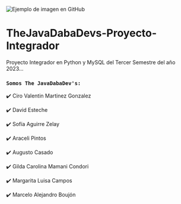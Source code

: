 ![Ejemplo de imagen en GitHub](https://i.imgur.com/qaPOw7t.png)

# TheJavaDabaDevs-Proyecto-Integrador
Proyecto Integrador en Python y MySQL del Tercer Semestre del año 2023...

### `Somos The JavaDabaDev's:`


:heavy_check_mark: Ciro Valentin Martinez Gonzalez

:heavy_check_mark: David Esteche

:heavy_check_mark: Sofía Aguirre Zelay

:heavy_check_mark: Araceli Pintos

:heavy_check_mark: Augusto Casado

:heavy_check_mark: Gilda Carolina Mamani Condori

:heavy_check_mark: Margarita Luisa Campos

:heavy_check_mark: Marcelo Alejandro Boujón
